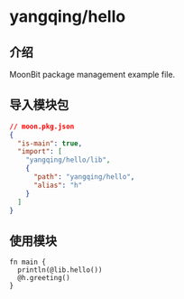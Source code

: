# yangqing/hello

## 介绍

MoonBit package management example file.

## 导入模块包

```json
// moon.pkg.json
{
  "is-main": true,
  "import": [
    "yangqing/hello/lib",
    {
      "path": "yangqing/hello",
      "alias": "h"
    }
  ]
}
```

## 使用模块

```mbt
fn main {
  println(@lib.hello())
  @h.greeting()
}
```